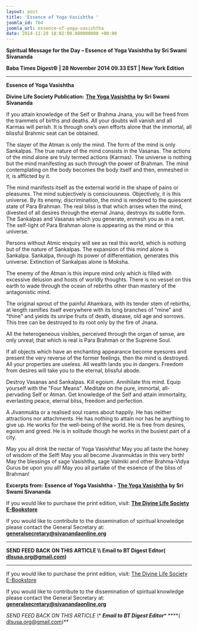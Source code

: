 ```yaml
---
layout: post
title: 'Essence of Yoga Vasishtha '
joomla_id: 764
joomla_url: essence-of-yoga-vasishtha
date: 2014-11-28 18:02:09.000000000 +00:00
---
```

  

















































**Spiritual Message for the Day – Essence of Yoga Vasishtha by Sri Swami Sivananda**

**Baba Times Digest© | 28 November 2014 09.33 EST | New York Edition**

* * *  


**Essence of Yoga Vasishtha**

**Divine Life Society Publication:** [**The Yoga Vasishtha**](http://www.dlshq.org/religions/yogavasishtha.htm#essence) **by Sri Swami Sivananda**

If you attain knowledge of the Self or Brahma Jnana, you will be freed from the trammels of births and deaths. All your doubts will vanish and all Karmas will perish. It is through one’s own efforts alone that the immortal, all blissful Brahmic seat can be obtained.

The slayer of the Atman is only the mind. The form of the mind is only Sankalpas. The true nature of the mind consists in the Vasanas. The actions of the mind alone are truly termed actions (Karmas). The universe is nothing but the mind manifesting as such through the power of Brahman. The mind contemplating on the body becomes the body itself and then, enmeshed in it, is afflicted by it.

The mind manifests itself as the external world in the shape of pains or pleasures. The mind subjectively is consciousness. Objectively, it is this universe. By its enemy, discrimination, the mind is rendered to the quiescent state of Para Brahman. The real bliss is that which arises when the mind, divested of all desires through the eternal Jnana, destroys its subtle form. The Sankalpas and Vasanas which you generate, enmesh you as in a net. The self-light of Para Brahman alone is appearing as the mind or this universe.

Persons without Atmic enquiry will see as real this world, which is nothing but of the nature of Sankalpas. The expansion of this mind alone is Sankalpa. Sankalpa, through its power of differentiation, generates this universe. Extinction of Sankalpas alone is Moksha.

The enemy of the Atman is this impure mind only which is filled with excessive delusion and hosts of worldly thoughts. There is no vessel on this earth to wade through the ocean of rebirths other than mastery of the antagonistic mind.

The original sprout of the painful Ahamkara, with its tender stem of rebirths, at length ramifies itself everywhere with its long branches of "mine" and "thine" and yields its unripe fruits of death, disease, old age and sorrows. This tree can be destroyed to its root only by the fire of Jnana.

All the heterogeneous visibles, perceived through the organ of sense, are only unreal; that which is real is Para Brahman or the Supreme Soul.

If all objects which have an enchanting appearance become eyesores and present the very reverse of the former feelings, then the mind is destroyed. All your properties are useless. All wealth lands you in dangers. Freedom from desires will take you to the eternal, blissful abode.

Destroy Vasanas and Sankalpas. Kill egoism. Annihilate this mind. Equip yourself with the "Four Means". Meditate on the pure, immortal, all-pervading Self or Atman. Get knowledge of the Self and attain immortality, everlasting peace, eternal bliss, freedom and perfection.

A Jivanmukta or a realised soul roams about happily. He has neither attractions nor attachments. He has nothing to attain nor has he anything to give up. He works for the well-being of the world. He is free from desires, egoism and greed. He is in solitude though he works in the busiest part of a city.

May you all drink the nectar of Yoga Vasishtha! May you all taste the honey of wisdom of the Self! May you all become Jivanmuktas in this very birth! May the blessings of sage Vasishtha, sage Valmiki and other Brahma-Vidya Gurus be upon you all! May you all partake of the essence of the bliss of Brahman!



**Excerpts from:**  **Essence of Yoga Vasishtha -** [**The Yoga Vasishtha**](http://www.dlshq.org/religions/yogavasishtha.htm#essence) **by Sri Swami Sivananda**

If you would like to purchase the print edition, visit: **[The Divine Life Society E-Bookstore](http://www.dlshq.org/download/download.htm)**

If you would like to contribute to the dissemination of spiritual knowledge please contact the General Secretary at: [](mailto:%20%3Cscript%20type=%27text/javascript%27%3E%20%3C%21--%20var%20prefix%20=%20%27ma%27%20+%20%27il%27%20+%20%27to%27;%20var%20path%20=%20%27hr%27%20+%20%27ef%27%20+%20%27=%27;%20var%20addy57016%20=%20%27generalsecretary%27%20+%20%27@%27;%20addy57016%20=%20addy57016%20+%20%27sivanandaonline%27%20+%20%27.%27%20+%20%27org%27;%20document.write%28%27%3Ca%20%27%20+%20path%20+%20%27%5C%27%27%20+%20prefix%20+%20%27:%27%20+%20addy57016%20+%20%27%5C%27%3E%27%29;%20document.write%28addy57016%29;%20document.write%28%27%3C%5C/a%3E%27%29;%20//--%3E%5Cn%20%3C/script%3E%3Cscript%20type=%27text/javascript%27%3E%20%3C%21--%20document.write%28%27%3Cspan%20style=%5C%27display:%20none;%5C%27%3E%27%29;%20//--%3E%20%3C/script%3EThis%20email%20address%20is%20being%20protected%20from%20spambots.%20You%20need%20JavaScript%20enabled%20to%20view%20it.%20%3Cscript%20type=%27text/javascript%27%3E%20%3C%21--%20document.write%28%27%3C/%27%29;%20document.write%28%27span%3E%27%29;%20//--%3E%20%3C/script%3E?subject=Contribution%20to%20Dissemination%20of%20Spiritual%20Knowledge) **generalsecretary@sivanandaonline.org**

****

**SEND FEED BACK ON THIS ARTICLE \\\ Email to BT Digest Editor[](mailto:%20%3Cscript%20type=%27text/javascript%27%3E%20%3C%21--%20var%20prefix%20=%20%27ma%27%20+%20%27il%27%20+%20%27to%27;%20var%20path%20=%20%27hr%27%20+%20%27ef%27%20+%20%27=%27;%20var%20addy72654%20=%20%27dlsusa.org%27%20+%20%27@%27;%20addy72654%20=%20addy72654%20+%20%27gmail%27%20+%20%27.%27%20+%20%27com%27;%20document.write%28%27%3Ca%20%27%20+%20path%20+%20%27%5C%27%27%20+%20prefix%20+%20%27:%27%20+%20addy72654%20+%20%27%5C%27%3E%27%29;%20document.write%28addy72654%29;%20document.write%28%27%3C%5C/a%3E%27%29;%20//--%3E%5Cn%20%3C/script%3E%3Cscript%20type=%27text/javascript%27%3E%20%3C%21--%20document.write%28%27%3Cspan%20style=%5C%27display:%20none;%5C%27%3E%27%29;%20//--%3E%20%3C/script%3EThis%20email%20address%20is%20being%20protected%20from%20spambots.%20You%20need%20JavaScript%20enabled%20to%20view%20it.%20%3Cscript%20type=%27text/javascript%27%3E%20%3C%21--%20document.write%28%27%3C/%27%29;%20document.write%28%27span%3E%27%29;%20//--%3E%20%3C/script%3E?subject=DLS%20Posts)( [dlsusa.org@gmail.com](mailto:dlsusa.org@gmail.com))**



* * *



  

If you would like to purchase the print edition, visit: [The Divine Life Society E-Bookstore](http://www.dlshq.org/download/download.htm)

If you would like to contribute to the dissemination of spiritual knowledge please contact the General Secretary at: **[generalsecretary@sivanandaonline.org](mailto:generalsecretary@sivanandaonline.org)**

**SEND FEED BACK ON THIS ARTICLE \\\**  **Email to BT Digest Editor**** [](mailto:%20%3Cscript%20type=%27text/javascript%27%3E%20%3C%21--%20var%20prefix%20=%20%27ma%27%20+%20%27il%27%20+%20%27to%27;%20var%20path%20=%20%27hr%27%20+%20%27ef%27%20+%20%27=%27;%20var%20addy72654%20=%20%27dlsusa.org%27%20+%20%27@%27;%20addy72654%20=%20addy72654%20+%20%27gmail%27%20+%20%27.%27%20+%20%27com%27;%20document.write%28%27%3Ca%20%27%20+%20path%20+%20%27%5C%27%27%20+%20prefix%20+%20%27:%27%20+%20addy72654%20+%20%27%5C%27%3E%27%29;%20document.write%28addy72654%29;%20document.write%28%27%3C%5C/a%3E%27%29;%20//--%3E%5Cn%20%3C/script%3E%3Cscript%20type=%27text/javascript%27%3E%20%3C%21--%20document.write%28%27%3Cspan%20style=%5C%27display:%20none;%5C%27%3E%27%29;%20//--%3E%20%3C/script%3EThis%20email%20address%20is%20being%20protected%20from%20spambots.%20You%20need%20JavaScript%20enabled%20to%20view%20it.%20%3Cscript%20type=%27text/javascript%27%3E%20%3C%21--%20document.write%28%27%3C/%27%29;%20document.write%28%27span%3E%27%29;%20//--%3E%20%3C/script%3E?subject=DLS%20Posts)****( [dlsusa.org@gmail.com](mailto:dlsusa.org@gmail.com))**  
